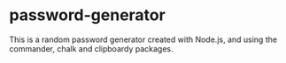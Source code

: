 ﻿# password-generator

This is a random password generator created with Node.js, and using the commander, chalk and clipboardy packages.

